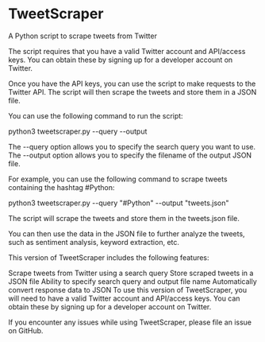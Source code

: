 # TweetScraper
A Python script to scrape tweets from Twitter

The script requires that you have a valid Twitter account and API/access keys. You can obtain these by signing up for a developer account on Twitter.

Once you have the API keys, you can use the script to make requests to the Twitter API. The script will then scrape the tweets and store them in a JSON file.

You can use the following command to run the script:

python3 tweetscraper.py --query <query> --output <filename>

The --query option allows you to specify the search query you want to use. The --output option allows you to specify the filename of the output JSON file.

For example, you can use the following command to scrape tweets containing the hashtag #Python:

python3 tweetscraper.py --query "#Python" --output "tweets.json"

The script will scrape the tweets and store them in the tweets.json file.

You can then use the data in the JSON file to further analyze the tweets, such as sentiment analysis, keyword extraction, etc.

This version of TweetScraper includes the following features:

Scrape tweets from Twitter using a search query
Store scraped tweets in a JSON file
Ability to specify search query and output file name
Automatically convert response data to JSON
To use this version of TweetScraper, you will need to have a valid Twitter account and API/access keys. You can obtain these by signing up for a developer account on Twitter.

If you encounter any issues while using TweetScraper, please file an issue on GitHub.
